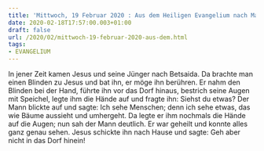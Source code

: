 ```yaml
---
title: 'Mittwoch, 19 Februar 2020 : Aus dem Heiligen Evangelium nach Markus - Mk 8,22-26.'
date: 2020-02-18T17:57:00.003+01:00
draft: false
url: /2020/02/mittwoch-19-februar-2020-aus-dem.html
tags: 
- EVANGELIUM
---
```


In jener Zeit kamen Jesus und seine Jünger nach Betsaida. Da brachte man einen Blinden zu Jesus und bat ihn, er möge ihn berühren. Er nahm den Blinden bei der Hand, führte ihn vor das Dorf hinaus, bestrich seine Augen mit Speichel, legte ihm die Hände auf und fragte ihn: Siehst du etwas? Der Mann blickte auf und sagte: Ich sehe Menschen; denn ich sehe etwas, das wie Bäume aussieht und umhergeht. Da legte er ihm nochmals die Hände auf die Augen; nun sah der Mann deutlich. Er war geheilt und konnte alles ganz genau sehen. Jesus schickte ihn nach Hause und sagte: Geh aber nicht in das Dorf hinein!